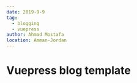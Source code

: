 ```yaml
---
date: 2019-9-9
tag:
  - blogging
  - vuepress
author: Ahmad Mostafa
location: Amman-Jordan
---
```


# Vuepress blog template
